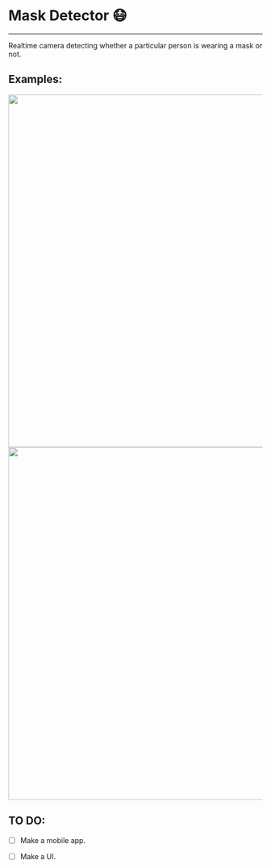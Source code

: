 # Mask Detector 😷
--------------------
Realtime camera detecting whether a particular person is wearing a mask or not.

## Examples:
<img src="examples/mask_detect1.gif" width=700>
<img src="examples/mask_detect2.gif" width=700>



## TO DO:

- [ ] Make a mobile app.

- [ ] Make a UI.